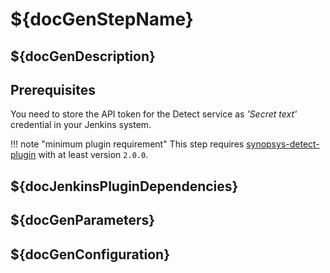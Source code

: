 # ${docGenStepName}

## ${docGenDescription}

## Prerequisites

You need to store the API token for the Detect service as _'Secret text'_ credential in your Jenkins system.

!!! note "minimum plugin requirement"
    This step requires [synopsys-detect-plugin](https://github.com/jenkinsci/synopsys-detect-plugin) with at least version `2.0.0`.

## ${docJenkinsPluginDependencies}

## ${docGenParameters}

## ${docGenConfiguration}
